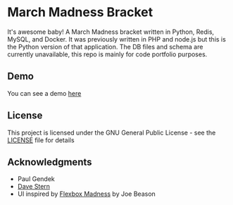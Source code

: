 # March Madness Bracket

It's awesome baby! A March Madness bracket written in Python, Redis, MySQL, and Docker. It was previously written in PHP and node.js but this is the Python version of that application. The DB files and schema are currently unavailable, this repo is mainly for code portfolio purposes.

## Demo
You can see a demo [here](http://www.itsawesomebaby.com/demo)

## License

This project is licensed under the GNU General Public License - see the [LICENSE](LICENSE) file for details

## Acknowledgments

* Paul Gendek
* [Dave Stern](https://github.com/davestern)
* UI inspired by [Flexbox Madness](https://codepen.io/jbeason/pen/Wbaedb) by Joe Beason
